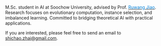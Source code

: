 M.Sc. student in AI at Soochow University, advised by Prof. [<span style="color: #0580d7;">Ruwang Jiao</span>](https://web.suda.edu.cn/rwjiao/). Research focuses on evolutionary computation, instance selection, and imbalanced learning. Committed to bridging theoretical AI with practical applications.

If you are interested, please feel free to send an email to <font color="#0580d7"><u>shichao.zhai@gmail.com</u></font>.


